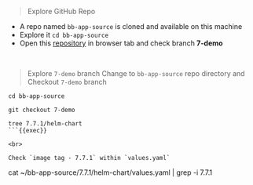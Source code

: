 > Explore GitHub Repo
- A repo named `bb-app-source` is cloned and available on this machine
- Explore it `cd bb-app-source`
- Open this [repository](https://github.com/sid-demo/bb-app-source) in browser tab and check branch **7-demo**

<br>

> Explore `7-demo` branch 
Change to `bb-app-source` repo directory and Checkout `7-demo` branch

```
cd bb-app-source

git checkout 7-demo

tree 7.7.1/helm-chart
```{{exec}}

<br>

Check `image tag - 7.7.1` within `values.yaml`

```
cat ~/bb-app-source/7.7.1/helm-chart/values.yaml | grep -i 7.7.1
```{{exec}}
